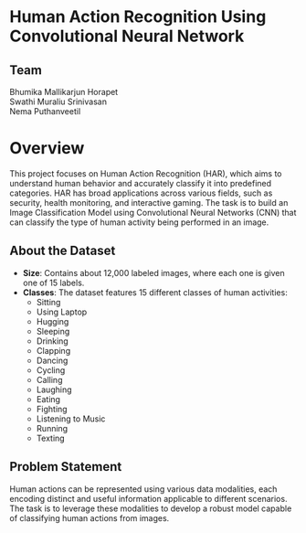# Human Action Recognition Using Convolutional Neural Network

## Team  
Bhumika Mallikarjun Horapet  
Swathi Muraliu Srinivasan  
Nema Puthanveetil  

# Overview  
This project focuses on Human Action Recognition (HAR), which aims to understand human behavior and accurately classify it into predefined categories. HAR has broad applications across various fields, such as security, health monitoring, and interactive gaming. The task is to build an Image Classification Model using Convolutional Neural Networks (CNN) that can classify the type of human activity being performed in an image.

## About the Dataset  
- **Size**: Contains about 12,000 labeled images, where each one is given one of 15 labels.
- **Classes**: The dataset features 15 different classes of human activities:
  - Sitting
  - Using Laptop
  - Hugging
  - Sleeping
  - Drinking
  - Clapping
  - Dancing
  - Cycling
  - Calling
  - Laughing
  - Eating
  - Fighting
  - Listening to Music
  - Running
  - Texting

## Problem Statement
Human actions can be represented using various data modalities, each encoding distinct and useful information applicable to different scenarios. The task is to leverage these modalities to develop a robust model capable of classifying human actions from images.
